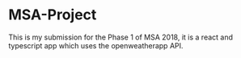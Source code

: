# MSA-Project
This is my submission for the Phase 1 of MSA 2018, it is a react and typescript app which uses the openweatherapp API.
